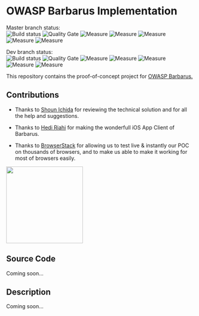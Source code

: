 # OWASP Barbarus Implementation 
Master branch status: <br/>
![Build status](https://travis-ci.org/nebrass/owasp-barbarus-spring-boot-starter.svg?branch=master) ![Quality Gate](https://sonarqube.com/api/badges/gate?key=org.owasp:barbarus-starter) ![Measure](https://sonarqube.com/api/badges/measure?key=org.owasp:barbarus-starter&metric=code_smells) ![Measure](https://sonarqube.com/api/badges/measure?key=org.owasp:barbarus-starter&metric=bugs) ![Measure](https://sonarqube.com/api/badges/measure?key=org.owasp:barbarus-starter&metric=reliability_rating) ![Measure](https://sonarqube.com/api/badges/measure?key=org.owasp:barbarus-starter&metric=security_rating) ![Measure](https://sonarqube.com/api/badges/measure?key=org.owasp:barbarus-starter&metric=sqale_rating)

Dev branch status: <br/>
![Build status](https://travis-ci.org/nebrass/owasp-barbarus-spring-boot-starter.svg?branch=dev) ![Quality Gate](https://sonarqube.com/api/badges/gate?key=org.owasp:barbarus-starter:dev) ![Measure](https://sonarqube.com/api/badges/measure?key=org.owasp:barbarus-starter:dev&metric=code_smells) ![Measure](https://sonarqube.com/api/badges/measure?key=org.owasp:barbarus-starter:dev&metric=bugs) ![Measure](https://sonarqube.com/api/badges/measure?key=org.owasp:barbarus-starter:dev&metric=reliability_rating) ![Measure](https://sonarqube.com/api/badges/measure?key=org.owasp:barbarus-starter:dev&metric=security_rating) ![Measure](https://sonarqube.com/api/badges/measure?key=org.owasp:barbarus-starter:dev&metric=sqale_rating)

This repository contains the proof-of-concept project for [OWASP Barbarus.](https://github.com/nebrass/owasp-barbarus/blob/master/Specifications.adoc)

## Contributions
* Thanks to [Shoun Ichida](https://twitter.com/ishoun) for reviewing the technical solution and for all the help and suggestions.

* Thanks to [Hedi Riahi]() for making the wonderfull iOS App Client of Barbarus.

* Thanks to [BrowserStack](https://browserstack.com) for allowing us to test live & instantly our POC on thousands of browsers, and to make us able to make it working for most of browsers easily.

<img src="https://www.browserstack.com/images/layout/browserstack-logo-600x315.png" width="205">


## Source Code
Coming soon...

## Description
Coming soon...
